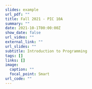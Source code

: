 ```yaml
---
slides: example
url_pdf: ""
title: Fall 2021 - PIC 10A
summary: ""
date: 2021-10-1T00:00:00Z
show_date: false
url_video: ""
external_link: ""
url_slides: ""
subtitle: Introduction to Programming
tags: []
links: []
image:
  caption: ""
  focal_point: Smart
url_code: ""
---
```

